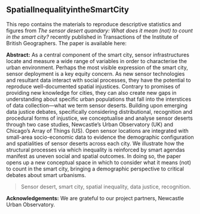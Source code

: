 ## SpatialInequalityintheSmartCity
This repo contains the materials to reproduce descriptive statistics and figures from *The sensor desert quandary: What does it mean (not) to count in the smart city?* recently published in Transactions of the Institute of British Geographers. The paper is available here: 

**Abstract:**
As a central component of the smart city, sensor infrastructures locate and measure a wide range of variables in order to characterise the urban environment. Perhaps the most visible expression of the smart city, sensor deployment is a key equity concern. As new sensor technologies and resultant data interact with social processes, they have the potential to reproduce well-documented spatial injustices. Contrary to promises of providing new knowledge for cities, they can also create new gaps in understanding about specific urban populations that fall into the interstices of data collection—what we term sensor deserts. Building upon emerging data justice debates, specifically considering distributional, recognition and procedural forms of injustice, we conceptualise and analyse sensor deserts through two case studies, Newcastle’s Urban Observatory (UK) and Chicago’s Array of Things (US). Open sensor locations are integrated with small-area socio-economic data to evidence the demographic configuration and spatialities of sensor deserts across each city. We illustrate how the structural processes via which inequality is reinforced by smart agendas manifest as uneven social and spatial outcomes. In doing so, the paper opens up a new conceptual space in which to consider what it means (not) to count in the smart city, bringing a demographic perspective to critical debates about smart urbanisms. 

> Sensor desert, smart city, spatial inequality, data justice, recognition.

**Acknowledgements:** We are grateful to our project partners, Newcastle Urban Observatory. 
